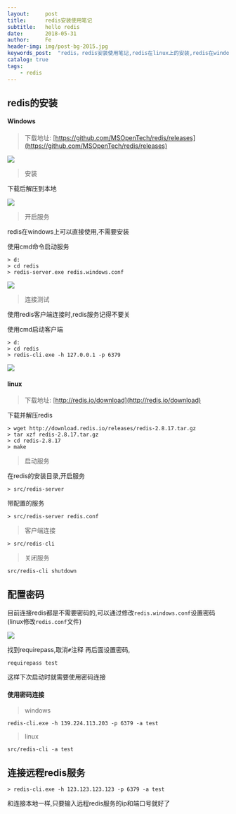 ```yaml
---
layout:     post
title:      redis安装使用笔记
subtitle:   hello redis
date:       2018-05-31
author:     Fe
header-img: img/post-bg-2015.jpg
keywords_post:  "redis，redis安装使用笔记,redis在linux上的安装,redis在windows上的安装"
catalog: true
tags:
    - redis
---
```


## redis的安装

#### Windows

>下载地址: [https://github.com/MSOpenTech/redis/releases](https://github.com/MSOpenTech/redis/releases)


![](https://raw.githubusercontent.com/FeDemo/img_gitalk/master/2018-05-31-hello-redis/1.png)

>安装

下载后解压到本地

![](https://raw.githubusercontent.com/FeDemo/img_gitalk/master/2018-05-31-hello-redis/2.png)

>开启服务

redis在windows上可以直接使用,不需要安装   

使用cmd命令启动服务
```
> d:
> cd redis
> redis-server.exe redis.windows.conf
```

![](https://raw.githubusercontent.com/FeDemo/img_gitalk/master/2018-05-31-hello-redis/3.png)

>连接测试

使用redis客户端连接时,redis服务记得不要关

使用cmd启动客户端
```
> d:
> cd redis
> redis-cli.exe -h 127.0.0.1 -p 6379
```

![](https://raw.githubusercontent.com/FeDemo/img_gitalk/master/2018-05-31-hello-redis/4.png)

#### linux

>下载地址: [http://redis.io/download](http://redis.io/download)

下载并解压redis
```
> wget http://download.redis.io/releases/redis-2.8.17.tar.gz
> tar xzf redis-2.8.17.tar.gz
> cd redis-2.8.17
> make
```

>启动服务

在redis的安装目录,开启服务
```
> src/redis-server
```

带配置的服务
```
> src/redis-server redis.conf
```

>客户端连接

```
> src/redis-cli
```

>关闭服务

```
src/redis-cli shutdown
```

## 配置密码

目前连接redis都是不需要密码的,可以通过修改`redis.windows.conf`设置密码(linux修改`redis.conf`文件)

![](https://raw.githubusercontent.com/FeDemo/img_gitalk/master/2018-05-31-hello-redis/5.png)

找到requirepass,取消`#`注释 再后面设置密码,
```
requirepass test
```

这样下次启动时就需要使用密码连接

#### 使用密码连接

>windows  

```
redis-cli.exe -h 139.224.113.203 -p 6379 -a test
```
>linux   

```
src/redis-cli -a test
```

## 连接远程redis服务

```
> redis-cli.exe -h 123.123.123.123 -p 6379 -a test
```
和连接本地一样,只要输入远程redis服务的ip和端口号就好了




<br>
